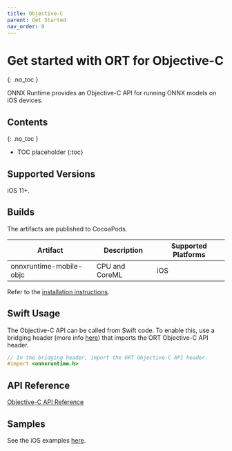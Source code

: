 ```yaml
---
title: Objective-C
parent: Get Started
nav_order: 8
---
```

# Get started with ORT for Objective-C
{: .no_toc }

ONNX Runtime provides an Objective-C API for running ONNX models on iOS devices.

## Contents
{: .no_toc }

* TOC placeholder
{:toc}

## Supported Versions

iOS 11+.

## Builds

The artifacts are published to CocoaPods.

| Artifact | Description | Supported Platforms |
|-|-|-|
| onnxruntime-mobile-objc | CPU and CoreML | iOS |

Refer to the [installation instructions](../tutorials/mobile/initial-setup.md#iOS).

## Swift Usage

The Objective-C API can be called from Swift code.
To enable this, use a bridging header (more info [here](https://developer.apple.com/documentation/swift/imported_c_and_objective-c_apis/importing_objective-c_into_swift)) that imports the ORT Objective-C API header.

```objectivec
// In the bridging header, import the ORT Objective-C API header.
#import <onnxruntime.h>
```

## API Reference

[Objective-C API Reference](../api/objectivec/index.html)

## Samples

See the iOS examples [here](https://github.com/microsoft/onnxruntime-inference-examples/tree/main/mobile).